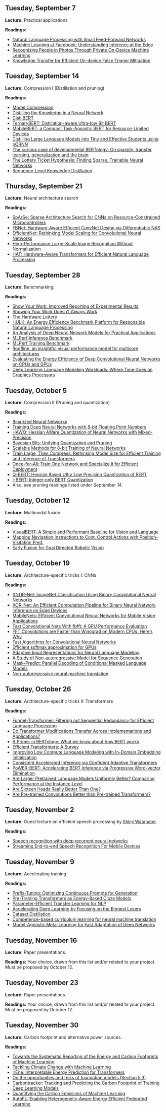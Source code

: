 Tuesday, September 7
----
**Lecture:** Practical applications

**Readings:**
- [Natural Language Processing with Small Feed-Forward Networks](https://arxiv.org/abs/1708.00214)
- [Machine Learning at Facebook: Understanding Inference at the Edge](https://research.fb.com/wp-content/uploads/2018/12/Machine-Learning-at-Facebook-Understanding-Inference-at-the-Edge.pdf)
- [Recognizing People in Photos Through Private On-Device Machine Learning](https://machinelearning.apple.com/research/recognizing-people-photos)
- [Knowledge Transfer for Efficient On-device False Trigger Mitigation](https://arxiv.org/abs/2010.10591)

Tuesday, September 14
----
**Lecture:** Compression I (Distillation and pruning)

**Readings:**
- [Model Compression](https://www.cs.cornell.edu/~caruana/compression.kdd06.pdf)
- [Distilling the Knowledge in a Neural Network](https://arxiv.org/abs/1503.02531)
- [DistilBERT](https://arxiv.org/abs/1910.01108)
- [TernaryBERT: Distillation-aware Ultra-low Bit BERT](https://www.aclweb.org/anthology/2020.emnlp-main.37/)
- [MobileBERT: a Compact Task-Agnostic BERT for Resource-Limited Devices](https://www.aclweb.org/anthology/2020.acl-main.195/)
- [Distilling Large Language Models into Tiny and Effective Students using pQRNN](https://arxiv.org/abs/2101.08890)
- [The curious case of developmental BERTology: On sparsity, transfer learning, generalization and the brain](https://arxiv.org/abs/2007.03774)
- [The Lottery Ticket Hypothesis: Finding Sparse, Trainable Neural Networks](https://arxiv.org/abs/1803.03635)
- [Sequence-Level Knowledge Distillation](https://arxiv.org/abs/1606.07947)


Thursday, September 21
----
**Lecture:** 
Neural architecture search

**Readings:**
- [SpArSe: Sparse Architecture Search for CNNs on Resource-Constrained Microcontrollers](https://arxiv.org/abs/1905.12107)
- [FBNet: Hardware-Aware Efficient ConvNet Design via Differentiable NAS](https://arxiv.org/abs/1812.03443)
- [EfficientNet: Rethinking Model Scaling for Convolutional Neural Networks](https://arxiv.org/abs/1905.11946)
- [High-Performance Large-Scale Image Recognition Without Normalization](https://arxiv.org/abs/2102.06171)
- [HAT: Hardware-Aware Transformers for Efficient Natural Language Processing](https://arxiv.org/abs/2005.14187)


Tuesday, September 28
----
**Lecture:** Benchmarking. 

**Readings:**
- [Show Your Work: Improved Reporting of Experimental Results](https://aclanthology.org/D19-1224/)
- [Showing Your Work Doesn’t Always Work](https://aclanthology.org/2020.acl-main.246/)
- [The Hardware Lottery](https://arxiv.org/abs/2009.06489)
- [HULK: An Energy Efficiency Benchmark Platform for Responsible Natural Language Processing](https://arxiv.org/abs/2002.05829)
- [An Analysis of Deep Neural Network Models for Practical Applications](https://arxiv.org/abs/1605.07678)
- [MLPerf Inference Benchmark](https://arxiv.org/abs/1911.02549)
- [MLPerf Training Benchmark](https://arxiv.org/abs/1910.01500)
- [Roofline: an insightful visual performance model for multicore architectures](https://people.eecs.berkeley.edu/~kubitron/cs252/handouts/papers/RooflineVyNoYellow.pdf)
- [Evaluating the Energy Efficiency of Deep Convolutional Neural Networks on CPUs and GPUs](https://ieeexplore.ieee.org/document/7723730)
- [Deep Learning Language Modeling Workloads: Where Time Goes on Graphics Processors](https://ieeexplore.ieee.org/document/9041972)

Tuesday, October 5
----
**Lecture:** Compression II (Pruning and quantization)

**Readings:**
- [Binarized Neural Networks](https://arxiv.org/abs/1602.02830)
- [Training Deep Neural Networks with 8-bit Floating Point Numbers](https://arxiv.org/abs/1812.08011)
- [HAWQ: Hessian AWare Quantization of Neural Networks with Mixed-Precision](https://arxiv.org/abs/1905.03696)
- [Bayesian Bits: Unifying Quantization and Pruning](https://arxiv.org/abs/2005.07093)
- [Scalable Methods for 8-bit Training of Neural Networks](https://arxiv.org/abs/1805.11046)
- [Train Large, Then Compress: Rethinking Model Size for Efficient Training and Inference of Transformers](https://arxiv.org/abs/2002.11794)
- [Once-for-All: Train One Network and Specialize it for Efficient Deployment](https://arxiv.org/abs/1908.09791)
- [Q-BERT: Hessian Based Ultra Low Precision Quantization of BERT](https://arxiv.org/abs/1909.05840)
- [I-BERT: Integer-only BERT Quantization](https://arxiv.org/abs/2101.01321)
- Also, see pruning readings listed under September 14.


Tuesday, October 12
----
**Lecture:** Multimodal fusion.

**Readings:**
- [VisualBERT: A Simple and Performant Baseline for Vision and Language](https://arxiv.org/abs/1908.03557)
- [Mapping Navigation Instructions to Cont. Control Actions with Position-Visitation Pred.](https://arxiv.org/abs/1811.04179)
- [Early Fusion for Goal Directed Robotic Vision](https://arxiv.org/abs/1811.08824)


Tuesday, October 19
----
**Lecture:** Architecture-specific tricks I: CNNs

**Readings:**
- [XNOR-Net: ImageNet Classification Using Binary Convolutional Neural Networks](https://arxiv.org/abs/1603.05279)
- [XOR-Net: An Efficient Computation Pipeline for Binary Neural Network Inference on Edge Devices](https://ieeexplore.ieee.org/document/9359148)
- [MobileNets: Efficient Convolutional Neural Networks for Mobile Vision Applications](https://arxiv.org/abs/1704.04861)
- [Fast Convolutional Nets With fbfft: A GPU Performance Evaluation](https://arxiv.org/abs/1412.7580)
- [FFT Convolutions are Faster than Winograd on Modern CPUs, Here’s Why](https://arxiv.org/abs/1809.07851)
- [Fast Algorithms for Convolutional Neural Networks](https://arxiv.org/abs/1509.09308)
- [Efficient softmax approximation for GPUs](https://arxiv.org/abs/1609.04309)
- [Adaptive Input Representations for Neural Language Modeling](https://arxiv.org/abs/1809.1085)
- [A Study of Non-autoregressive Model for Sequence Generation](https://arxiv.org/abs/2004.10454)
- [Mask-Predict: Parallel Decoding of Conditional Masked Language Models](https://arxiv.org/abs/1904.09324)
- [Non-autoregressive neural machine translation](https://arxiv.org/abs/1711.02281)



Tuesday, October 26
----
**Lecture:** Architecture-specific tricks II: Transformers

**Readings:**
- [Funnel-Transformer: Filtering out Sequential Redundancy for Efficient Language Processing](https://arxiv.org/abs/2006.03236)
- [Do Transformer Modifications Transfer Across Implementations and Applications?](https://arxiv.org/abs/2102.11972)
- [A Primer in BERTology: What we know about how BERT works](https://arxiv.org/abs/2002.12327)
- [Efficient Transformers: A Survey](https://arxiv.org/abs/2009.06732)
- [Improving Low Compute Language Modeling with In-Domain Embedding Initialisation](https://arxiv.org/abs/2009.14109)
- [Consistent Accelerated Inference via Confident Adaptive Transformers](https://arxiv.org/abs/2104.08803)
- [PoWER-BERT: Accelerating BERT Inference via Progressive Word-vector Elimination](https://arxiv.org/abs/2001.08950)
- [Are Larger Pretrained Language Models Uniformly Better? Comparing Performance at the Instance Level](https://arxiv.org/abs/2105.06020)
- [Are Sixteen Heads Really Better Than One?](http://papers.nips.cc/paper/9551-are-sixteen-heads-really-better-than-one)
- [Are Pre-trained Convolutions Better than Pre-trained Transformers?](https://aclanthology.org/2021.acl-long.335/)


Tuesday, November 2
----
**Lecture:** Guest lecture on efficient speech processing by [Shinji Watanabe](https://sites.google.com/view/shinjiwatanabe).

**Readings:**
- [Speech recognition with deep recurrent neural networks](https://ieeexplore.ieee.org/abstract/document/6638947)
- [Streaming End-to-end Speech Recognition For Mobile Devices](https://arxiv.org/abs/1811.06621)


Tuesday, November 9
----
**Lecture:** Accelerating training.

**Readings:**
- [Prefix-Tuning: Optimizing Continuous Prompts for Generation](https://arxiv.org/abs/2101.00190)
- [Pre-Training Transformers as Energy-Based Cloze Models](https://arxiv.org/abs/2012.08561)
- [Parameter-Efficient Transfer Learning for NLP](https://arxiv.org/abs/1902.00751)
- [Accelerating Deep Learning by Focusing on the Biggest Losers](https://arxiv.org/abs/1910.00762)
- [Dataset Distillation](https://arxiv.org/abs/1811.10959)
- [Competence-based curriculum learning for neural machine translation](https://arxiv.org/abs/1903.09848)
- [Model-Agnostic Meta-Learning for Fast Adaptation of Deep Networks](https://arxiv.org/abs/1703.03400)

Tuesday, November 16
----
**Lecture:** Paper presentations. 

**Readings:**
Your choice, drawn from this list and/or related to your project. Must be proposed by October 12.

Tuesday, November 23
----
**Lecture:** Paper presentations. 

**Readings:**
Your choice, drawn from this list and/or related to your project. Must be proposed by October 12.

Tuesday, November 30
----
**Lecture:** Carbon footprint and alternative power sources.

**Readings:**
- [Towards the Systematic Reporting of the Energy and Carbon Footprints of Machine Learning
](https://jmlr.org/papers/v21/20-312.html)
- [Tackling Climate Change with Machine Learning](https://arxiv.org/abs/1906.05433)
- [IrEne: Interpretable Energy Prediction for Transformers](https://arxiv.org/abs/2106.01199)
- [On the opportunities and risks of foundation models (Section 5.3)](https://arxiv.org/abs/2108.07258)
- [Carbontracker: Tracking and Predicting the Carbon Footprint of Training Deep Learning Models](https://arxiv.org/abs/2007.03051)
- [Quantifying the Carbon Emissions of Machine Learning](https://arxiv.org/abs/1910.09700)
- [AutoFL: Enabling Heterogeneity-Aware Energy Efficient Federated Learning](https://arxiv.org/abs/2107.08147)


